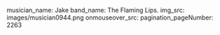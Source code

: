 musician_name: Jake
band_name: The Flaming Lips.
img_src: images/musician0944.png
onmouseover_src: 
pagination_pageNumber: 2263